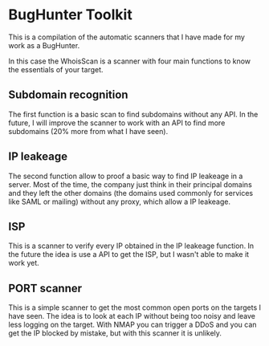 # BugHunter Toolkit

This is a compilation of the automatic scanners that I have made for my work as a BugHunter.

In this case the WhoisScan is a scanner with four main functions to know the essentials of your target.

## Subdomain recognition

The first function is a basic scan to find subdomains without any API. 
In the future, I will improve the scanner to work with an API to find more subdomains (20% more from what I have seen).

## IP leakeage

The second function allow to proof a basic way to find IP leakeage in a server. Most of the time, the company just think in their principal domains
and they left the other domains (the domains used commonly for services like SAML or mailing) without any proxy, which allow a IP leakeage.

## ISP

This is a scanner to verify every IP obtained in the IP leakeage function. In the future the idea is use a API to get the ISP, but I wasn't able to make it work
yet.

## PORT scanner

This is a simple scanner to get the most common open ports on the targets I have seen. The idea is to look at each IP without being too noisy and leave less logging on the target.
With NMAP you can trigger a DDoS and you can get the IP blocked by mistake, but with this scanner it is unlikely.
